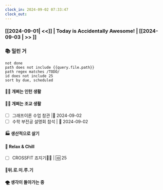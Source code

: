 ```yaml
---
clock_in: 2024-09-02 07:33:47
clock_out: 
---
```

### [[2024-09-01| <<]] | **Today is Accidentally Awesome!** | [[2024-09-03 | >> ]]

### 📚 밀린 거
```tasks
not done 
path does not include {{query.file.path}}
path regex matches /TODO/
id does not include 25
sort by due, scheduled
```

#### 🤦‍♂️ 개쩌는 인턴 생활


#### 👨‍🏫 개쩌는 조교 생활
- [ ] 그래프이론 수업 참관 |📅 2024-09-02 
- [ ] 수학 부전공 설명회 참석 | 📅 2024-09-02 

#### 🏭 생산적으로 살기

#### 🍻 Relax & Chill 
- [ ] CROSSFIT 죠지기🏋️‍♀️ | 🆔 25


#### 💨뒤.로.미.루.기

#### 🌪 생각이 돌아가는 중